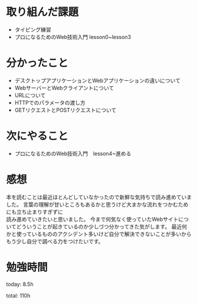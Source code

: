 #  取り組んだ課題
- タイピング練習
- プロになるためのWeb技術入門 lesson0~lesson3

# 分かったこと
- デスクトップアプリケーションとWebアプリケーションの違いについて
- WebサーバーとWebクライアントについて
- URLについて
- HTTPでのパラメータの渡し方
- GETリクエストとPOSTリクエストについて

# 次にやること
- プロになるためのWeb技術入門　lesson4~進める

# 感想
本を読むことは最近ほとんどしていなかったので新鮮な気持ちで読み進めていました。
言葉の理解が甘いところもあるかと思うけど大まかな流れをつかむためにも立ち止まりすぎずに  
読み進めていきたいと思いました。
今まで何気なく使っていたWebサイトについてどういうことが起きているのか少しづつ分かってきた気がします。
最近何かと使っているもののアクシデント多いけど自分で解決できないことが多いからもう少し自分で調べる力をつけたいです。

# 勉強時間
today: 8.5h

total: 110h
